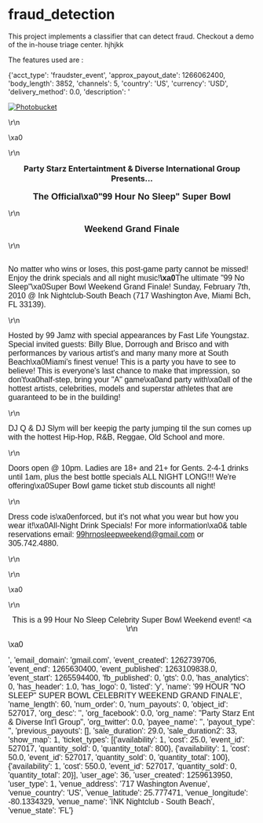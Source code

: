 # fraud_detection
This project implements a classifier that can detect fraud.
Checkout a demo of the in-house triage center. hjhjkk

The features used are :

{'acct_type': 'fraudster_event',
 'approx_payout_date': 1266062400,
 'body_length': 3852,
 'channels': 5,
 'country': 'US',
 'currency': 'USD',
 'delivery_method': 0.0,
 'description': '<p><a href="http://s432.photobucket.com/albums/qq49/digusonline/?action=view&amp;current=supersunday.jpg" target="_blank"><img src="http://i432.photobucket.com/albums/qq49/digusonline/supersunday.jpg" border="0" alt="Photobucket" /></a></p>\r\n<p>\xa0</p>\r\n<p style="text-align: center;"><font size="3"><strong>Party Starz Entertaintment &amp; Diverse International Group Presents...<br /></strong></font><br /><font face="tahoma,arial,helvetica,sans-serif" size="4"><strong>The Official\xa0"99 Hour No Sleep" Super Bowl </strong></font></p>\r\n<p style="text-align: center;"><font face="tahoma,arial,helvetica,sans-serif" size="4"><strong>Weekend </strong></font><font face="tahoma,arial,helvetica,sans-serif" size="4"><strong>Grand Finale</strong></font></p>\r\n<p><br /><span style="font-family: Times New Roman,serif;"><font size="3"><font face="tahoma,arial,helvetica,sans-serif">No matter who wins or loses, this post-game party cannot be missed! Enjoy the drink specials and all night music!<strong>\xa0</strong></font></font><span style="font-family: Times New Roman,serif;"><font face="tahoma,arial,helvetica,sans-serif" size="3">The ultimate "99 No Sleep"\xa0Super Bowl Weekend Grand Finale! Sunday, February 7th, 2010 @ Ink Nightclub-South Beach (717 Washington Ave, Miami Bch, FL 33139).</font></span></span></p>\r\n<p><span style="font-family: Times New Roman,serif;"><span style="font-family: Times New Roman,serif;"><font face="tahoma,arial,helvetica,sans-serif" size="3">Hosted by 99 Jamz with special appearances by Fast Life Youngstaz. Special invited guests: Billy Blue, Dorrough and Brisco and with performances by various artist\'s and many many more at South Beach\xa0Miami\'s finest venue! This is a party you have to see to believe! This is everyone\'s last chance to make that impression, so don\'t\xa0half-step, bring your "A" game\xa0and party with\xa0all of the hottest artists, celebrities, models and superstar athletes that are guaranteed to be in the building!</font></span></span></p>\r\n<p><span style="font-family: Times New Roman,serif;"><font size="3"><span style="font-family: Times New Roman,serif;"><font face="tahoma,arial,helvetica,sans-serif">DJ Q &amp; DJ Slym will ber keepig the party jumping til the sun comes up with the hottest Hip-Hop, R&amp;B, Reggae, Old School and more. </font></span></font></span></p>\r\n<p><span style="font-family: Times New Roman,serif;"><font size="3"><span style="font-family: Times New Roman,serif;"><font face="tahoma,arial,helvetica,sans-serif">Doors open @ 10pm. Ladies are 18+ and 21+ for Gents. 2-4-1 drinks until 1am, plus the best bottle specials ALL NIGHT LONG!!! We\'re offering\xa0Super Bowl game ticket stub discounts all night!</font></span></font></span></p>\r\n<p><span style="font-family: Times New Roman,serif;"><font size="3"><span style="font-family: Times New Roman,serif;"><font face="tahoma,arial,helvetica,sans-serif">Dress code is\xa0enforced, but it\'s not what you wear but how you wear it!\xa0All-Night Drink Specials! For more information\xa0&amp; table reservations email</font></span></font></span><span style="font-family: Times New Roman,serif;"><font size="3"><span style="font-family: Times New Roman,serif;"><font face="tahoma,arial,helvetica,sans-serif">: <a href="99hrnosleepweekend@gmail.com">99hrnosleepweekend@gmail.com</a> or 305.742.4880.</font></span></font></span></p>\r\n<p><span style="font-family: Times New Roman,serif;"></span></p>\r\n<p>\xa0</p>\r\n<p style="text-align: center;"><span style="font-family: Times New Roman,serif;"><font size="3"><span style="font-family: Times New Roman,serif;"><font face="tahoma,arial,helvetica,sans-serif">This is a 99 Hour No Sleep Celebrity Super Bowl Weekend event! <a \r\n<p>\xa0</p>',
 'email_domain': 'gmail.com',
 'event_created': 1262739706,
 'event_end': 1265630400,
 'event_published': 1263109838.0,
 'event_start': 1265594400,
 'fb_published': 0,
 'gts': 0.0,
 'has_analytics': 0,
 'has_header': 1.0,
 'has_logo': 0,
 'listed': 'y',
 'name': '99 HOUR "NO SLEEP" SUPER BOWL CELEBRITY WEEKEND GRAND FINALE',
 'name_length': 60,
 'num_order': 0,
 'num_payouts': 0,
 'object_id': 527017,
 'org_desc': '',
 'org_facebook': 0.0,
 'org_name': "Party Starz Ent & Diverse Int'l Group",
 'org_twitter': 0.0,
 'payee_name': '',
 'payout_type': '',
 'previous_payouts': [],
 'sale_duration': 29.0,
 'sale_duration2': 33,
 'show_map': 1,
 'ticket_types': [{'availability': 1,
   'cost': 25.0,
   'event_id': 527017,
   'quantity_sold': 0,
   'quantity_total': 800},
  {'availability': 1,
   'cost': 50.0,
   'event_id': 527017,
   'quantity_sold': 0,
   'quantity_total': 100},
  {'availability': 1,
   'cost': 550.0,
   'event_id': 527017,
   'quantity_sold': 0,
   'quantity_total': 20}],
 'user_age': 36,
 'user_created': 1259613950,
 'user_type': 1,
 'venue_address': '717 Washington Avenue',
 'venue_country': 'US',
 'venue_latitude': 25.777471,
 'venue_longitude': -80.1334329,
 'venue_name': 'INK Nightclub - South Beach',
 'venue_state': 'FL'}
